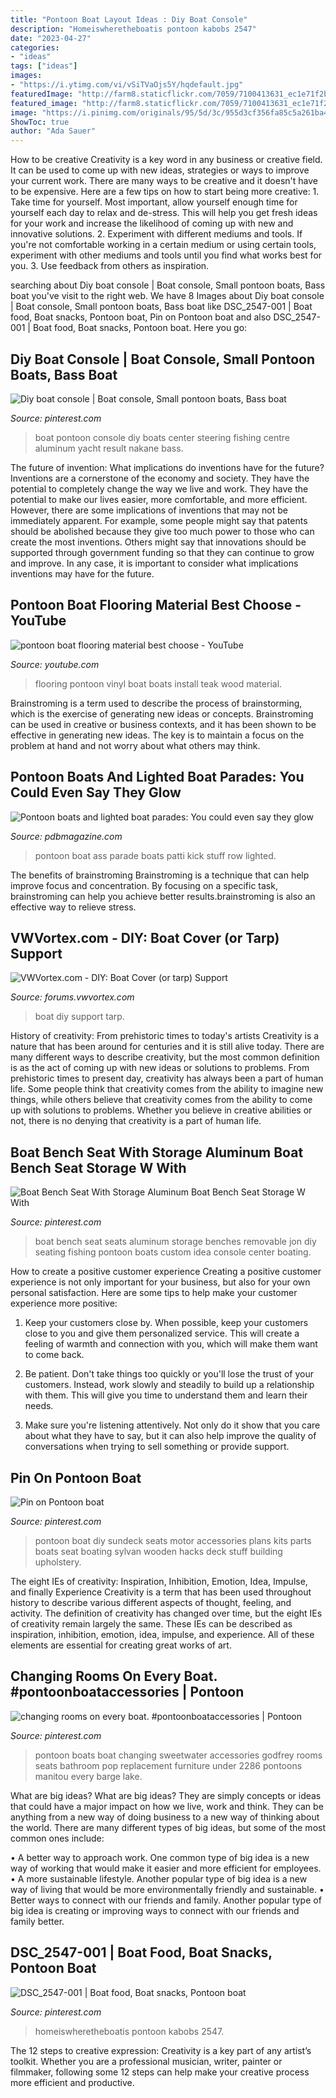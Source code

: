 ```yaml
---
title: "Pontoon Boat Layout Ideas : Diy Boat Console"
description: "Homeiswheretheboatis pontoon kabobs 2547"
date: "2023-04-27"
categories:
- "ideas"
tags: ["ideas"]
images:
- "https://i.ytimg.com/vi/vSiTVaOjs5Y/hqdefault.jpg"
featuredImage: "http://farm8.staticflickr.com/7059/7100413631_ec1e71f2b4_b.jpg"
featured_image: "http://farm8.staticflickr.com/7059/7100413631_ec1e71f2b4_b.jpg"
image: "https://i.pinimg.com/originals/95/5d/3c/955d3cf356fa85c5a261ba40c82cdbba.jpg"
ShowToc: true
author: "Ada Sauer"
---
```



How to be creative
Creativity is a key word in any business or creative field. It can be used to come up with new ideas, strategies or ways to improve your current work. There are many ways to be creative and it doesn't have to be expensive. Here are a few tips on how to start being more creative: 1. Take time for yourself. Most important, allow yourself enough time for yourself each day to relax and de-stress. This will help you get fresh ideas for your work and increase the likelihood of coming up with new and innovative solutions. 2. Experiment with different mediums and tools. If you're not comfortable working in a certain medium or using certain tools, experiment with other mediums and tools until you find what works best for you. 3. Use feedback from others as inspiration.

	

		
searching about Diy boat console | Boat console, Small pontoon boats, Bass boat you've visit to the right web. We have 8 Images about Diy boat console | Boat console, Small pontoon boats, Bass boat like DSC_2547-001 | Boat food, Boat snacks, Pontoon boat, Pin on Pontoon boat and also DSC_2547-001 | Boat food, Boat snacks, Pontoon boat. Here you go:
		
    
## Diy Boat Console | Boat Console, Small Pontoon Boats, Bass Boat

<img loading=lazy src="https://i.pinimg.com/736x/b8/44/97/b844975fbda5b770cd9c9d0198c213e1.jpg" onerror="this.onerror=null;this.src='https://tse2.mm.bing.net/th?id=OIP.8wVSqeWLHpf_hAO4dgi8owHaJ6&amp;pid=15.1';" alt="Diy boat console | Boat console, Small pontoon boats, Bass boat">

_Source: pinterest.com_

>boat pontoon console diy boats center steering fishing centre aluminum yacht result nakane bass. 

	

The future of invention: What implications do inventions have for the future?
Inventions are a cornerstone of the economy and society. They have the potential to completely change the way we live and work. They have the potential to make our lives easier, more comfortable, and more efficient. However, there are some implications of inventions that may not be immediately apparent. For example, some people might say that patents should be abolished because they give too much power to those who can create the most inventions. Others might say that innovations should be supported through government funding so that they can continue to grow and improve. In any case, it is important to consider what implications inventions may have for the future.

    
## Pontoon Boat Flooring Material Best Choose - YouTube

<img loading=lazy src="https://i.ytimg.com/vi/vSiTVaOjs5Y/hqdefault.jpg" onerror="this.onerror=null;this.src='https://tse1.mm.bing.net/th?id=OIP.FJvo48eX7h4HQhk_pMmlfAHaFj&amp;pid=15.1';" alt="pontoon boat flooring material best choose - YouTube">

_Source: youtube.com_

>flooring pontoon vinyl boat boats install teak wood material. 

	

Brainstroming is a term used to describe the process of brainstorming, which is the exercise of generating new ideas or concepts. Brainstroming can be used in creative or business contexts, and it has been shown to be effective in generating new ideas. The key is to maintain a focus on the problem at hand and not worry about what others may think.

    
## Pontoon Boats And Lighted Boat Parades: You Could Even Say They Glow

<img loading=lazy src="http://www.pdbmagazine.com/Images/gallery/422_600.jpg" onerror="this.onerror=null;this.src='https://tse4.mm.bing.net/th?id=OIP.tt-DQtnE11n-E27NZpkfOgHaE6&amp;pid=15.1';" alt="Pontoon boats and lighted boat parades: You could even say they glow">

_Source: pdbmagazine.com_

>pontoon boat ass parade boats patti kick stuff row lighted. 

	

The benefits of brainstroming
Brainstroming is a technique that can help improve focus and concentration. By focusing on a specific task, brainstroming can help you achieve better results.brainstroming is also an effective way to relieve stress.

    
## VWVortex.com - DIY: Boat Cover (or Tarp) Support

<img loading=lazy src="http://farm8.staticflickr.com/7059/7100413631_ec1e71f2b4_b.jpg" onerror="this.onerror=null;this.src='https://tse4.mm.bing.net/th?id=OIP.8KSIhd4BukKdk_-saJO-SQHaJ6&amp;pid=15.1';" alt="VWVortex.com - DIY: Boat Cover (or tarp) Support">

_Source: forums.vwvortex.com_

>boat diy support tarp. 

	

History of creativity: From prehistoric times to today's artists
Creativity is a nature that has been around for centuries and it is still alive today. There are many different ways to describe creativity, but the most common definition is as the act of coming up with new ideas or solutions to problems. From prehistoric times to present day, creativity has always been a part of human life. Some people think that creativity comes from the ability to imagine new things, while others believe that creativity comes from the ability to come up with solutions to problems. Whether you believe in creative abilities or not, there is no denying that creativity is a part of human life.

    
## Boat Bench Seat With Storage Aluminum Boat Bench Seat Storage W With

<img loading=lazy src="https://i.pinimg.com/736x/89/77/8e/89778ec5deac0c98c47d6660058280b1.jpg" onerror="this.onerror=null;this.src='https://tse4.mm.bing.net/th?id=OIP.Sw-gZAg642h1BH6lt13B1QHaFj&amp;pid=15.1';" alt="Boat Bench Seat With Storage Aluminum Boat Bench Seat Storage W With">

_Source: pinterest.com_

>boat bench seat seats aluminum storage benches removable jon diy seating fishing pontoon boats custom idea console center boating. 

	

How to create a positive customer experience
Creating a positive customer experience is not only important for your business, but also for your own personal satisfaction. Here are some tips to help make your customer experience more positive:
1. Keep your customers close by. When possible, keep your customers close to you and give them personalized service. This will create a feeling of warmth and connection with you, which will make them want to come back.

2. Be patient. Don't take things too quickly or you'll lose the trust of your customers. Instead, work slowly and steadily to build up a relationship with them. This will give you time to understand them and learn their needs.

3. Make sure you're listening attentively. Not only do it show that you care about what they have to say, but it can also help improve the quality of conversations when trying to sell something or provide support.

    
## Pin On Pontoon Boat

<img loading=lazy src="https://i.pinimg.com/736x/7c/4d/97/7c4d97051653ad05d3fcce15c784395a.jpg" onerror="this.onerror=null;this.src='https://tse2.mm.bing.net/th?id=OIP._snADI96xNqXcwAQ-YiGLQAAAA&amp;pid=15.1';" alt="Pin on Pontoon boat">

_Source: pinterest.com_

>pontoon boat diy sundeck seats motor accessories plans kits parts boats seat boating sylvan wooden hacks deck stuff building upholstery. 

	

The eight IEs of creativity: Inspiration, Inhibition, Emotion, Idea, Impulse, and finally Experience
Creativity is a term that has been used throughout history to describe various different aspects of thought, feeling, and activity. The definition of creativity has changed over time, but the eight IEs of creativity remain largely the same. These IEs can be described as inspiration, inhibition, emotion, idea, impulse, and experience. All of these elements are essential for creating great works of art.

    
## Changing Rooms On Every Boat. #pontoonboataccessories | Pontoon

<img loading=lazy src="https://i.pinimg.com/736x/84/41/64/8441645f8306a9a582a2b465b2961f10.jpg" onerror="this.onerror=null;this.src='https://tse4.mm.bing.net/th?id=OIP.jDJgp-FsEl0p74oaCDrDwgHaLH&amp;pid=15.1';" alt="changing rooms on every boat. #pontoonboataccessories | Pontoon">

_Source: pinterest.com_

>pontoon boats boat changing sweetwater accessories godfrey rooms seats bathroom pop replacement furniture under 2286 pontoons manitou every barge lake. 

	

What are big ideas?
What are big ideas? They are simply concepts or ideas that could have a major impact on how we live, work and think. They can be anything from a new way of doing business to a new way of thinking about the world.
There are many different types of big ideas, but some of the most common ones include: 

• A better way to approach work. One common type of big idea is a new way of working that would make it easier and more efficient for employees. 
• A more sustainable lifestyle. Another popular type of big idea is a new way of living that would be more environmentally friendly and sustainable. 
• Better ways to connect with our friends and family. Another popular type of big idea is creating or improving ways to connect with our friends and family better.

    
## DSC_2547-001 | Boat Food, Boat Snacks, Pontoon Boat

<img loading=lazy src="https://i.pinimg.com/originals/95/5d/3c/955d3cf356fa85c5a261ba40c82cdbba.jpg" onerror="this.onerror=null;this.src='https://tse1.mm.bing.net/th?id=OIP.Z9sbvh58GGrpjAszEJ8PoAHaLH&amp;pid=15.1';" alt="DSC_2547-001 | Boat food, Boat snacks, Pontoon boat">

_Source: pinterest.com_

>homeiswheretheboatis pontoon kabobs 2547. 

	

The 12 steps to creative expression:
Creativity is a key part of any artist’s toolkit. Whether you are a professional musician, writer, painter or filmmaker, following some 12 steps can help make your creative process more efficient and productive.

